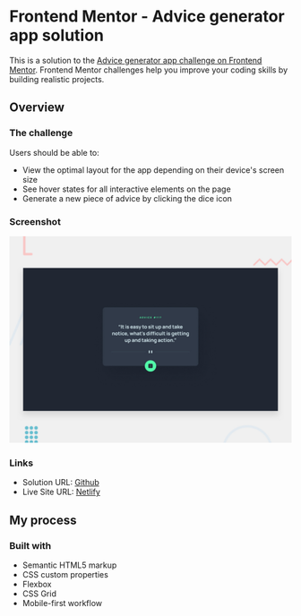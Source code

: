 # Frontend Mentor - Advice generator app solution

This is a solution to the [Advice generator app challenge on Frontend Mentor](https://www.frontendmentor.io/challenges/advice-generator-app-QdUG-13db). Frontend Mentor challenges help you improve your coding skills by building realistic projects.

## Overview

### The challenge

Users should be able to:

-   View the optimal layout for the app depending on their device's screen size
-   See hover states for all interactive elements on the page
-   Generate a new piece of advice by clicking the dice icon

### Screenshot

![Design preview for the Advice generator app coding challenge](./design/desktop-preview.jpg)

### Links

-   Solution URL: [Github](https://github.com/adram3l3ch/Advice-generator)
-   Live Site URL: [Netlify](adramelech-advice-generator.netlify.com)

## My process

### Built with

-   Semantic HTML5 markup
-   CSS custom properties
-   Flexbox
-   CSS Grid
-   Mobile-first workflow
